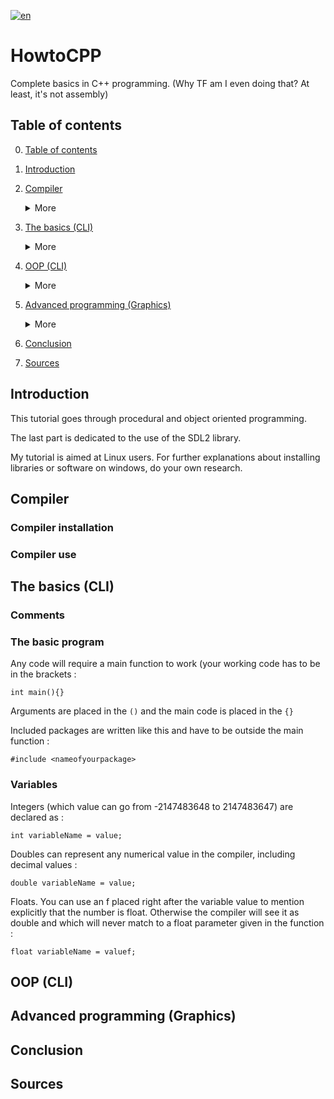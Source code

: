 [![en](https://img.shields.io/badge/lang-en-gre.svg)](https://github.com/trifoil/HowtoCPP/blob/main/README.md) 
# HowtoCPP
Complete basics in C++ programming. (Why TF am I even doing that? At least, it's not assembly)
## Table of contents <a name="toc"></a>
0. [Table of contents](#toc)
1. [Introduction](#intro)
2. [Compiler](#compiler)
    <details>
    <summary>More</summary>

    1. [Install the compiler](#compilerinstall)
    2. [Rubn the compiler](#compileruse)
    </details>
3. [The basics (CLI)](#basics)
    <details>
    <summary>More</summary>

    1. [Comments](#comments)
    2. [The basic program](#base)
    3. [Variables](#vars)
    4. [Chars and strings](#charandstrings)
    5. [Standard input](std#)
    6. [If statement](if#)
    7. [If-else](#ifelse)
    8. [Loops](#loops)
    9. [RNG (random number generator)](#rng)
    10. [Bools](#bools)
    11. [Functions](#functions)
    12. [Parameters and forward declarations](#)
    13. [Static vars and pass by reference](#)
    14. [Arrays](#)
    </details>

4. [OOP (CLI)](#oop)
    <details>
    <summary>More</summary>

    1. [Classes](#classes)
    2. [Objects](#objects)
    2. [Access specifiers](#)
    2. [Files and constructor separation](#)
    2. [Vectors](#)
    2. [Lists](#)
    2. [File IO / advanced input](#)
    2. [Printf](#)
    2. [](#)
    2. [](#)
    </details>

5. [Advanced programming (Graphics)](#advanced)
    <details>
    <summary>More</summary>

    1. [](#)
    2. [](#)
    </details>


6. [Conclusion](#conclusion)
7. [Sources](#sources)

## Introduction <a name="intro"></a>

This tutorial goes through procedural and object oriented programming.

The last part is dedicated to the use of the SDL2 library.

My tutorial is aimed at Linux users. For further explanations about installing libraries or software on windows, do your own research.

## Compiler <a name="compiler"></a>

### Compiler installation <a name="compilerinstall"></a>

### Compiler use <a name="compileruse"></a>

## The basics (CLI) <a name="basics"></a>

### Comments <a name="comments"></a>

### The basic program <a name="base"></a>

Any code will require a main function to work (your working code has to be in the brackets :
```
int main(){}
```

Arguments are placed in the ```()``` and the main code is placed in the ```{}```

Included packages are written like this and have to be outside the main function :

```
#include <nameofyourpackage>
```

### Variables <a name="vars"></a>

Integers (which value can go from -2147483648 to 2147483647) are declared as :

```
int variableName = value;
```

Doubles can represent any numerical value in the compiler, including decimal values :

```
double variableName = value;
```

Floats. You can use an f placed right after the variable value to mention explicitly that the number is float. Otherwise the compiler will see it as double and which will never match to a float parameter given in the function :

```
float variableName = valuef;
```

## OOP (CLI) <a name="oop"></a>

## Advanced programming (Graphics) <a name="advanced"></a>

## Conclusion <a name="conclusion"></a>

## Sources <a name="sources"></a>